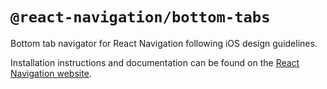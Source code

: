# `@react-navigation/bottom-tabs`

Bottom tab navigator for React Navigation following iOS design guidelines.

Installation instructions and documentation can be found on the [React Navigation website](https://reactnavigation.org/docs/5.x/bottom-tab-navigator/).
